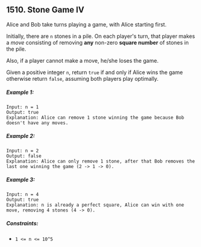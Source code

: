 ## 1510. Stone Game IV

Alice and Bob take turns playing a game, with Alice starting first.

Initially, there are ```n``` stones in a pile. On each player's turn, that player makes a *move* consisting of removing **any** non-zero **square number** of stones in the pile.

Also, if a player cannot make a move, he/she loses the game.

Given a positive integer ```n```, return ```true``` if and only if Alice wins the game otherwise return ```false```, assuming both players play optimally.

##### Example 1:
```
Input: n = 1
Output: true
Explanation: Alice can remove 1 stone winning the game because Bob doesn't have any moves.
```
##### Example 2:
```
Input: n = 2
Output: false
Explanation: Alice can only remove 1 stone, after that Bob removes the last one winning the game (2 -> 1 -> 0).
```
##### Example 3:
```
Input: n = 4
Output: true
Explanation: n is already a perfect square, Alice can win with one move, removing 4 stones (4 -> 0).
```

##### Constraints:

* ```1 <= n <= 10^5```